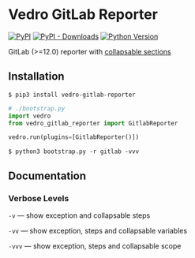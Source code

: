 # Vedro GitLab Reporter

[![PyPI](https://img.shields.io/pypi/v/vedro-gitlab-reporter.svg?style=flat-square)](https://pypi.python.org/pypi/vedro-gitlab-reporter/)
[![PyPI - Downloads](https://img.shields.io/pypi/dm/vedro-gitlab-reporter?style=flat-square)](https://pypi.python.org/pypi/vedro-gitlab-reporter/)
[![Python Version](https://img.shields.io/pypi/pyversions/vedro-gitlab-reporter.svg?style=flat-square)](https://pypi.python.org/pypi/vedro-gitlab-reporter/)

GitLab (>=12.0) reporter with [collapsable sections](https://docs.gitlab.com/ee/ci/jobs/#custom-collapsible-sections)

## Installation

```shell
$ pip3 install vedro-gitlab-reporter
```

```python
# ./bootstrap.py
import vedro
from vedro_gitlab_reporter import GitlabReporter

vedro.run(plugins=[GitlabReporter()])
```

```shell
$ python3 bootstrap.py -r gitlab -vvv
```

## Documentation

### Verbose Levels

`-v` — show exception and collapsable steps

`-vv` — show exception, steps and collapsable variables

`-vvv` — show exception, steps and collapsable scope
